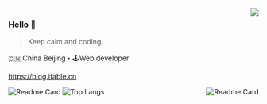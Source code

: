 <img align="right" src="https://github-readme-stats.vercel.app/api?username=changjunhao&show_icons=true&hide_title=true&cache_seconds=1800" />

### Hello 👋

> Keep calm and coding.

🇨🇳 China Beijing・🕹Web developer

https://blog.ifable.cn

<!--
**changjunhao/changjunhao** is a ✨ _special_ ✨ repository because its `README.md` (this file) appears on your GitHub profile.

Here are some ideas to get you started:

- 🔭 I’m currently working on ...
- 🌱 I’m currently learning ...
- 👯 I’m looking to collaborate on ...
- 🤔 I’m looking for help with ...
- 💬 Ask me about ...
- 📫 How to reach me: ...
- 😄 Pronouns: ...
- ⚡ Fun fact: ...
-->

<img alt="Top Langs" src="https://github-readme-stats.vercel.app/api/top-langs/?username=changjunhao&card_width=332&layout=compact" />

<img alt="Readme Card" src="https://github-readme-stats.vercel.app/api/pin/?username=changjunhao&repo=colors-mp" align="left" />
<img alt="Readme Card" src="https://github-readme-stats.vercel.app/api/pin/?username=changjunhao&repo=conans-casebook-ios" align="right" />



